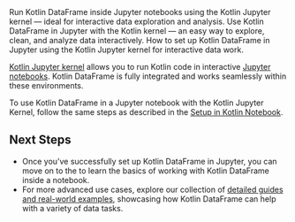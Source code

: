 [//]: # (title: Setup Kotlin DataFrame in Jupyter)

<web-summary>
Run Kotlin DataFrame inside Jupyter notebooks using the Kotlin Jupyter kernel — ideal for interactive data exploration and analysis.
</web-summary>

<card-summary>
Use Kotlin DataFrame in Jupyter with the Kotlin kernel — an easy way to explore, clean, and analyze data interactively.
</card-summary>

<link-summary>
How to set up Kotlin DataFrame in Jupyter using the Kotlin Jupyter kernel for interactive data work.
</link-summary>

[Kotlin Jupyter kernel](https://github.com/Kotlin/kotlin-jupyter) allows you to run Kotlin code 
in interactive [Jupyter notebooks](https://jupyter.org). 
Kotlin DataFrame is fully integrated and works seamlessly within these environments.

To use Kotlin DataFrame in a Jupyter notebook with the Kotlin Jupyter Kernel, 
follow the same steps as described in the [Setup in Kotlin Notebook](SetupKotlinNotebook.md).

## Next Steps

* Once you’ve successfully set up Kotlin DataFrame in Jupyter, you can move on to the [](quickstart.md) 
to learn the basics of working with Kotlin DataFrame inside a notebook.
* For more advanced use cases, explore our collection of 
[detailed guides and real-world examples](Guides-And-Examples.md), 
showcasing how Kotlin DataFrame can help with a variety of data tasks.
